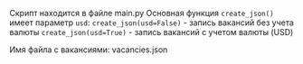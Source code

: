 Скрипт находится в файле main.py
Основная функция `create_json()` имеет параметр `usd`:
`create_json(usd=False)` - запись вакансий без учета валюты
`create_json(usd=True)` - запись вакансий с учетом валюты (USD)

Имя файла с вакансиями: 
vacancies.json
